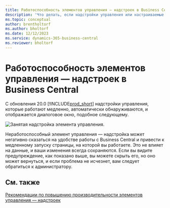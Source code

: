 ```yaml
---
title: Работоспособность элементов управления — надстроек в Business Central
description: 'Что делать, если надстройки управления или настраиваемые элементы управления снижают функциональность Business Central.'
ms.topic: conceptual
author: brentholtorf
ms.author: bholtorf
ms.date: 12/12/2023
ms.service: dynamics-365-business-central
ms.reviewer: bholtorf
---
```


# <a name="control-add-in-resiliency-in-business-central"></a>Работоспособность элементов управления — надстроек в Business Central

С обновления 20.0 [!INCLUDE[prod_short](includes/prod_short.md)] надстройки управления, которые работают медленно, автоматически обнаруживаются, и отображается диалоговое окно, подобное следующему.

![Занятая надстройка элемента управления.](media/controladdin-resiliency.png "Занятая надстройка элемента управления.")

Неработоспособный элемент управления — надстройка может негативно сказаться на удобстве работы с Business Central и привести к медленному запуску страницы, на которой вы работаете. Это не влияет на данные, и ваши изменения всегда сохраняются. Если вы видите предупреждение, как показано выше, вы можете скрыть его, но оно может вернуться, и если проблема не исчезнет, вам следует обратиться к администратору.

## <a name="see-also"></a>См. также
[Рекомендации по повышению производительности элементов управления — надстроек](/dynamics365/business-central/dev-itpro/developer/devenv-control-addin-bestpractices)  
